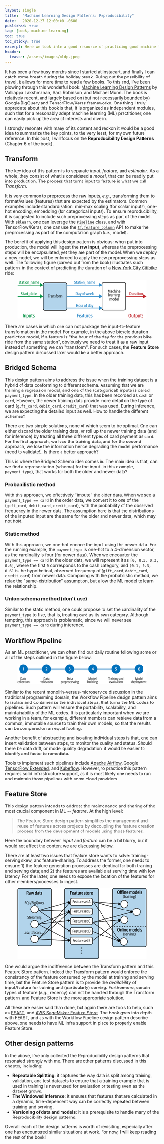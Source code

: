 ```yaml
---
layout: single
title:  "Machine Learning Design Patterns: Reproducibility"
date:   2020-12-27 12:00:00 -0600
published: true
tag: [book, machine learning]
toc: true
toc_sticky: true
excerpt: Here we look into a good resource of practicing good machine learning design patterns.
header:
  teaser: /assets/images/mldp.jpeg
---
```

It has been a few busy months since I started at Instacart, and finally I can catch some breath during the holiday break. Ruling out the possibility of travel, it allows for more time to read a few books. To this end, I've been plowing through this wonderful book: [Machine Learning Design Patterns](https://learning.oreilly.com/library/view/machine-learning-design/9781098115777/) by Valliappa Lakshmanan, Sara Robinson, and Michael Munn. The book is relatively recent, and largely based on (but not necessarily bounded by) Google BigQuery and TensorFlow/Keras frameworks. One thing I truly appreciate about this book is that, it is organized as independent modules, such that for a reasonably adept machine learning (ML) practitioner, one can easily pick up the area of interests and dive in.

I strongly resonate with many of its content and reckon it would be a good idea to summarize the key points, to the very least, for my own future reference. In this post, I will focus on the **Reproducibility Design Patterns** (Chapter 6 of the book).

## Transform
The key idea of this pattern is to separate *input*, *feature*, and *estimator*. As a whole, they consist of what is considered a *model*, that can be readily put into production. The process that turns input to feature is what we call *Transform*.

It is very common to preprocess the raw inputs, *e.g.*, transforming them to format/values (features) that are expected by the estimators. Common examples include standardization, min-max scaling (for scalar inputs), one-hot encoding, embedding (for categorical inputs). To ensure reproducibility, it is suggested to include such preprocessing steps as part of the model. With `sklearn`, one can leverage the [`Pipeline`](https://scikit-learn.org/stable/modules/generated/sklearn.pipeline.Pipeline.html) class, and with TensorFlow/Keras, one can use the [`tf.feature_column`](https://www.tensorflow.org/api_docs/python/tf/feature_column) API, to make the preprocessing as part of the computation graph (*i.e.*, model).

The benefit of applying this design pattern is obvious: when put into production, the model will ingest the **raw input**, whereas the preprocessing steps will be encapsulated, yet they are part of the model. When we deploy a new model, we will be enforced to apply the new preprocessing steps as well. The following figure (carved out from the book) illustrates such pattern, in the context of predicting the duration of a [New York City Citibike](https://en.wikipedia.org/wiki/Citi_Bike) ride:

<figure>
<center>
<a href="/assets/images/mldp_0601.png"><img src="/assets/images/mldp_0601.png"></a>
</center>
</figure>

There are cases in which one can not package the input-to-feature transformation in the model. For example, in the above bicycle duration prediction model, if a feature is "the hour of the day for the previous bike ride from the same station", obviously we need to treat it as a raw input instead of something we can "transform". For such cases, the **Feature Store** design pattern discussed later would be a better approach.

## Bridged Schema

This design pattern aims to address the issue when the training dataset is a hybrid of data conforming to different schema. Assuming that we are training a regression model, and one of the (categorical) inputs is called `payment_type`. In the older training data, this has been recorded as `cash` or `card`, However, the newer training data provide more detail on the type of card (`gift_card`, `debit_card`, `credit_card`) that was used. During inference, we are expecting the detailed input as well. How to handle the different schemas?

There are two simple solutions, none of which seem to be optimal. One can either discard the older training data, or roll up the newer training data (and for inference) by treating all three different types of card payment as `card`. For the first approach, we lose the training data, and for the second approach, we lose the information hence degrading the model performance (need to validate!). Is there a better approach?

This is where the Bridged Schema idea comes in. The main idea is that, can we find a representation (schema) for the input (in this example, `payment_type`), that works for both the older and newer data?

### Probabilistic method
With this approach, we effectively "impute" the older data. When we see a `payment_type == card` in the order data, we convert it to one of the (`gift_card`, `debit_card`, `credit_card`), with the probability of the observed frequency in the newer data. The assumption here is that the distributions of the imputed input are the same for the older and newer data, which may not hold.

### Static method
With this approach, we one-hot encode the input using the newer data. For the running example, the `payment_type` is one-hot to a 4-dimension vector, as the cardinality is four (for newer data). When we encounter the `payment_type == card` in the older data, we will represent it as `[0, 0.1, 0.3, 0.6]`, where the first `0` corresponds to the cash category, and `(0.1, 0.3, 0.6)` is the hypothetical, observed frequency of (`gift_card`, `debit_card`, `credit_card`) from newer data. Comparing with the probabilistic method, we relax the "same-distribution" assumption, but allow the ML model to learn the relationship.

### Union schema method (don't use)
Similar to the static method, one could propose to set the cardinality of the `payment_type` to five, that is, treating `card` as its own category. Although tempting, this approach is problematic, since we will never see `payment_type == card` during inference.

## Workflow Pipeline
As an ML practitioner, we can often find our daily routine following some or all of the steps outlined in the figure below.

<figure>
<center>
<a href="/assets/images/mldp_0606.png"><img src="/assets/images/mldp_0606.png"></a>
</center>
</figure>

Similar to the recent monolith-versus-microservice discussion in the traditional programming domain, the Workflow Pipeline design pattern aims to isolate and containerize the individual steps, that turns the ML codes to pipelines. Such pattern will ensure the portability, scalability, and maintainability of the ML codes. It is particularly important when we are working in a team, for example, different members can retrieve data from a common, immutable source to train their own models, so that the results can be compared on an equal footing.

Another benefit of abstracting and isolating individual steps is that, one can insert validation between steps, to monitor the quality and status. Should there be data drift, or model quality degradation, it would be easier to identify and faster to remediate.

Tools to implement such pipelines include [Apache Airflow](https://airflow.apache.org/), Google [TensorFlow Extended](https://www.tensorflow.org/tfx), and [Kubeflow](https://www.kubeflow.org/). However, to practice this pattern requires solid infrastructure support, as it is most likely one needs to run and maintain those pipelines with some cloud providers.

## Feature Store
This design pattern intends to address the maintenance and sharing of the most crucial component in ML -- *feature*. At the high level:
> The Feature Store design pattern simplifies the management and reuse of features across projects by decoupling the feature creation process from the development of models using those features.

Here the boundary between *input* and *feature* can be a bit blurry, but it would not affect the content we are discussing below.

There are at least two issues that feature store wants to solve: training-serving skew, and feature-sharing. To address the former, one needs to ensure: 1) the feature generation processes are identical for both training and serving data; and 2) the features are available at serving time with low latency. For the latter, one needs to expose the location of the features for other members/processes to ingest.

<figure>
<center>
<a href="/assets/images/mldp_0612.png"><img src="/assets/images/mldp_0612.png"></a>
</center>
</figure>

One would argue the indifference between the Transform pattern and this Feature Store pattern. Indeed the Transform pattern would enforce the consistency of the feature consumed by the model at training and serving time, but the Feature Store pattern is to provide the *availability* of input/feature for training and (particularly) serving. Furthermore, certain types of feature (*e.g.*, recency) can not be handled through the Transform pattern, and Feature Store is the more appropriate solution.

All these are easier said than done, but again there are tools to help, such as [FEAST](https://github.com/feast-dev), and [AWS SageMaker Feature Store](https://aws.amazon.com/sagemaker/feature-store/). The book goes into depth with FEAST, and as with the Workflow Pipeline design pattern describe above, one needs to have ML infra support in place to properly enable Feature Store.

## Other design patterns
In the above, I've only collected the Reproducibility design patterns that resonated strongly with me. There are other patterns discussed in this chapter, including:

* **Repeatable Splitting**: it captures the way data is split among training, validation, and test datasets to ensure that a training example that is used in training is never used for evaluation or testing even as the dataset grows.
* **The Windowed Inference**: it ensures that features that are calculated in a dynamic, time-dependent way can be correctly repeated between training and serving.
* **Versioning of data and models**: it is a prerequisite to handle many of the Reproducibility design patterns.

Overall, each of the design patterns is worth of revisiting, especially after one has encountered similar situations at work. For now, I will keep reading the rest of the book!
